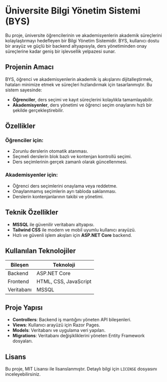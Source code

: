 # Üniversite Bilgi Yönetim Sistemi (BYS)

Bu proje, üniversite öğrencilerinin ve akademisyenlerin akademik süreçlerini kolaylaştırmayı hedefleyen bir Bilgi Yönetim Sistemidir. BYS, kullanıcı dostu bir arayüz ve güçlü bir backend altyapısıyla, ders yönetiminden onay süreçlerine kadar geniş bir işlevsellik yelpazesi sunar.

## Projenin Amacı

BYS, öğrenci ve akademisyenlerin akademik iş akışlarını dijitalleştirmek, hataları minimize etmek ve süreçleri hızlandırmak için tasarlanmıştır. Bu sistem sayesinde:

- **Öğrenciler**, ders seçimi ve kayıt süreçlerini kolaylıkla tamamlayabilir.
- **Akademisyenler**, ders yönetimi ve öğrenci seçim onaylarını hızlı bir şekilde gerçekleştirebilir.

## Özellikler

### Öğrenciler için:
- Zorunlu derslerin otomatik atanması.
- Seçmeli derslerin blok bazlı ve kontenjan kontrollü seçimi.
- Ders seçimlerinin gerçek zamanlı olarak güncellenmesi.

### Akademisyenler için:
- Öğrenci ders seçimlerini onaylama veya reddetme.
- Onaylanmamış seçimlerin ayrı tabloda saklanması.
- Derslerin kontenjanlarının takibi ve yönetimi.

## Teknik Özellikler

- **MSSQL** ile güvenilir veritabanı altyapısı.
- **Tailwind CSS** ile modern ve mobil uyumlu kullanıcı arayüzü.
- Hızlı ve güvenli işlem akışları için **ASP.NET Core** backend.

## Kullanılan Teknolojiler

| Bileşen   | Teknoloji          |
|-----------|-------------------|
| Backend   | ASP.NET Core       |
| Frontend  | HTML, CSS, JavaScript |
| Veritabanı| MSSQL             |

## Proje Yapısı

- **Controllers**: Backend iş mantığını yöneten API bileşenleri.
- **Views**: Kullanıcı arayüzü için Razor Pages.
- **Models**: Veritabanı ve uygulama veri yapıları.
- **Migrations**: Veritabanı değişikliklerini yöneten Entity Framework dosyaları.

## Lisans

Bu proje, MIT Lisansı ile lisanslanmıştır. Detaylı bilgi için `LICENSE` dosyasını inceleyebilirsiniz.

